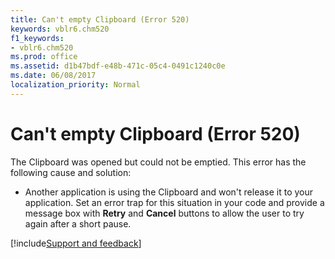 ```yaml
---
title: Can't empty Clipboard (Error 520)
keywords: vblr6.chm520
f1_keywords:
- vblr6.chm520
ms.prod: office
ms.assetid: d1b47bdf-e48b-471c-05c4-0491c1240c0e
ms.date: 06/08/2017
localization_priority: Normal
---
```



# Can't empty Clipboard (Error 520)

The Clipboard was opened but could not be emptied. This error has the following cause and solution:



- Another application is using the Clipboard and won't release it to your application. Set an error trap for this situation in your code and provide a message box with **Retry** and **Cancel** buttons to allow the user to try again after a short pause.

[!include[Support and feedback](~/includes/feedback-boilerplate.md)]